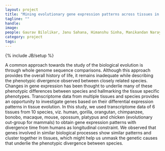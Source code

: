 ```yaml
---
layout: project
title: "Mining evolutionary gene expression patterns across tissues in amniotes"
tagline: ""
handle: 
image: 
people: Gaurav Bilolikar, Janu Sahana, Himanshu Sinha, Manikandan Narayanan
category: project
tags: 
---
```

{% include JB/setup %}

A common approach towards the study of the biological evolution is through whole genome sequence comparisons. Although this approach provides the overall history of life, it remains inadequate while describing the phenotypic divergence observed between closely related species. Changes in gene expression has been thought to underlie many of these phenotypic differences between species and hallmarking the tissue specific phenotypes. Transcriptome data from multiple tissues and species provides an opportunity to investigate genes based on their differential expression patterns in tissue evolution. In this study, we used transcriptome data of 6 tissues from 10 species, viz. human, gorilla, orangutan, chimpanzee, bonobo, macaque, mouse, opossum, platypus and chicken (evolutionary out-group for mammals) to obtain gene expression patterns with divergence time from humans as longitudinal constraint. We observed that genes involved in similar biological processes show similar patterns and cluster together in tissues, which might help us unmask the genetic causes that underlie the phenotypic divergence between species.
